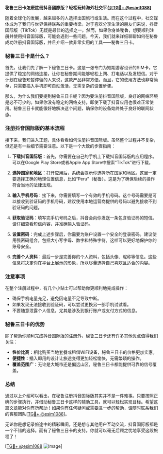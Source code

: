 **秘鲁三日卡怎麽註冊抖音國際版？轻松玩转海外社交平台[[TG💪+ @esim1088](https://t.me/s/esim1088)]**

随着全球化的发展，越来越多的人选择出国旅行或生活。而在这个过程中，社交媒体成为了我们与世界保持联系的重要桥梁。对于喜欢分享生活的朋友们来说，抖音国际版（TikTok）无疑是最佳的选择之一。然而，如果你身处秘鲁，想要顺利注册并使用抖音国际版，可能会遇到一些问题。今天，我们就来详细聊聊如何在秘鲁成功注册抖音国际版，并且介绍一款非常实用的工具——秘鲁三日卡。

### 秘鲁三日卡是什么？

首先，让我们先了解一下秘鲁三日卡。这是一张专门为短期游客设计的SIM卡，它提供了稳定的网络连接，让你在秘鲁期间能够轻松上网、打电话以及发短信。对于计划在秘鲁短暂停留的人来说，这款产品非常方便。而且，它的使用方法也非常简单，只需要插入手机即可自动激活，无需复杂的设置步骤。

那么，为什么我们要提到秘鲁三日卡呢？因为要注册抖音国际版，良好的网络环境是必不可少的。如果你没有稳定的网络支持，即使下载了抖音应用也很难正常使用。秘鲁三日卡就能很好地解决这个问题，确保你的设备始终处于良好的联网状态。

### 注册抖音国际版的基本流程

接下来，我们进入正题，具体看看如何注册抖音国际版。虽然整个过程并不复杂，但还是有一些细节需要注意。以下是一个大致的步骤指南：

1. **下载抖音国际版**：首先，你需要在自己的手机上下载抖音国际版的应用程序。可以在Google Play Store或者Apple App Store中搜索“TikTok”进行下载。

2. **选择国家和地区**：打开应用后，系统会提示你选择所在国家和地区。这里一定要选择正确的地理位置信息，比如“Peru”（秘鲁）。这是为了确保后续的操作符合当地的法律法规。

3. **输入手机号码**：接下来，你需要填写一个有效的手机号码。这个号码需要是可以接收到验证码的手机号码，建议使用本地运营商提供的号码以避免接收不到验证码的问题。

4. **获取验证码**：填写完手机号码之后，抖音会向你发送一条包含验证码的短信。请仔细查看短信内容，并准确输入验证码。

5. **设置密码**：完成上述步骤后，你需要为账户设置一个安全的登录密码。建议使用强密码组合，包括大小写字母、数字和特殊字符，这样可以更好地保护你的账号安全。

6. **完善个人资料**：最后一步是完善你的个人资料，包括头像、昵称等信息。这些信息将决定你在平台上展示的形象，所以尽量选择自己喜欢且适合的内容。

### 注意事项

在整个注册过程中，有几个小贴士可以帮助你更顺利地完成操作：

- 确保手机电量充足，避免因电量不足导致中断。
- 如果发现无法接收到验证码，可以尝试更换另一部手机试试看。
- 不要随意泄露个人信息，尤其是涉及到银行账户或支付方式的信息。

### 秘鲁三日卡的优势

除了帮助你顺利完成抖音国际版的注册外，秘鲁三日卡还有许多其他优点值得我们关注：

- **性价比高**：相比购买当地套餐或租借WiFi设备，秘鲁三日卡的价格更加实惠。
- **便捷性**：插入即用的设计让旅途变得更加轻松愉快，无需繁琐的操作。
- **覆盖范围广**：无论是大城市还是偏远山区，秘鲁三日卡都能提供可靠的信号覆盖。

### 总结

通过以上介绍可以看出，在秘鲁注册抖音国际版其实并不是一件难事。只要按照正确的步骤执行，并借助秘鲁三日卡这样的辅助工具，就可以轻松实现目标。希望这篇文章能对你有所帮助！如果你有任何疑问或需要进一步的帮助，请随时联系我们的客服团队[[TG💪+ @esim1088](https://t.me/s/esim1088)]。

无论你是想记录旅途中的精彩瞬间，还是想与其他用户互动交流，抖音国际版都是一个不错的选择。而有了秘鲁三日卡的支持，你就可以毫无后顾之忧地享受这段旅程了！

[[TG💪+ @esim1088](https://t.me/s/esim1088) ![Image](https://i.postimg.cc/4NQfJmqS/Snipaste-2025-05-13-00-14-12.png)]